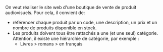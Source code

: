 On veut réaliser le site web d'une boutique de vente de produit audiovisuels.
Pour cela, il convient de:
- référencer chaque produit par un code, une description, un prix et un nombre de produits disponible en stock.
- Les produits doivent tous être rattachés a une (et une seul) catégorie. Attention, il existe une hiérarchie de catégorie, par exemple :
	- Livres > romans > en français
